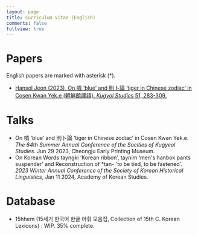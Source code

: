```yaml
---
layout: page
title: Curriculum Vitae (English)
comments: false
fullview: true
---
```

# Papers
English papers are marked with asterisk (\*).
- [Hansol Jeon (2023), On 噴 ‘blue’ and 則卜論 ‘tiger in Chinese zodiac’ in Cosen Kwan Yek.e (朝鮮館譯語). *Kugyol Studies* 51, 283-309.](http://journal.kstudy.com/service-journal/view.asp?code=YqldZWtoSqVtJTNEM9EkMCUmN/B%20Z%20xLJTNEVHJpZSUmNbNj2bRU4XB/JTNEMCUmNal71a3U4XB/JTNESoxS&clientKey=2100&curPage=1&pageScale=10&searchType=1&totCate=&totText=&pubKey=10007&pubYear=2023&pubVN=51@0&detailKEYN=4039242)

# Talks
- On 噴 ‘blue’ and 則卜論 ‘tiger in Chinese zodiac’ in Cosen Kwan Yek.e. *The 64th Summer Annual Conference of the Socities of Kugyeol Studies*. Jun 29 2023, Cheongju Early Printing Museum.
- On Korean Words tayngki ‘Korean ribbon’, taynim ‘men's hanbok pants suspender’ and Reconstruction of \*tan- 'to be tied, to be fastened'. *2023 Winter Annual Conference of the Society of Korean Historical Linguistics*, Jan 11 2024, Academy of Korean Studies.

# Database
- 15hhem (15세기 한국어 한글 어휘 모음집, Collection of 15th C. Korean Lexicons) : WIP. 35% complete.